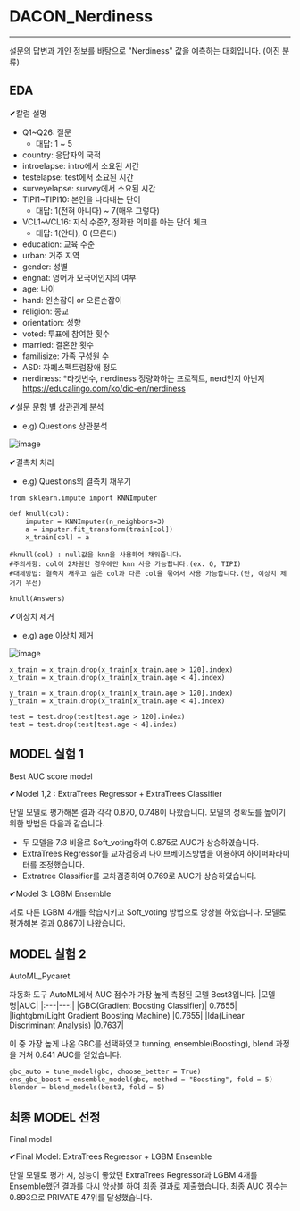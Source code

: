 # DACON_Nerdiness
-------------------------------------
설문의 답변과 개인 정보를 바탕으로 "Nerdiness" 값을 예측하는 대회입니다. (이진 분류)

## EDA 

✔칼럼 설명
- Q1~Q26: 질문
    - 대답: 1 ~ 5
- country: 응답자의 국적
- introelapse: intro에서 소요된 시간
- testelapse: test에서 소요된 시간
- surveyelapse: survey에서 소요된 시간
- TIPI1~TIPI10: 본인을 나타내는 단어 
    - 대답: 1(전혀 아니다) ~ 7(매우 그렇다)
- VCL1~VCL16: 지식 수준?, 정확한 의미를 아는 단어 체크 
    - 대답: 1(안다), 0 (모른다)
- education: 교육 수준
- urban: 거주 지역
- gender: 성별
- engnat: 영어가 모국어인지의 여부
- age: 나이
- hand: 왼손잡이 or 오른손잡이
- religion: 종교
- orientation: 성향 
- voted: 투표에 참여한 횟수
- married: 결혼한 횟수
- familisize: 가족 구성원 수
- ASD: 자폐스펙트럼장애 정도
- nerdiness: *타겟변수, nerdiness 정량화하는 프로젝트, nerd인지 아닌지
https://educalingo.com/ko/dic-en/nerdiness

✔설문 문항 별 상관관계 분석

- e.g) Questions 상관분석


![image](https://user-images.githubusercontent.com/74172467/201461649-7f1de40d-92f2-4212-bb0a-0b968e0a0fb0.png)

✔결측치 처리 

- e.g) Questions의 결측치 채우기
~~~
from sklearn.impute import KNNImputer

def knull(col):
    imputer = KNNImputer(n_neighbors=3)
    a = imputer.fit_transform(train[col])
    x_train[col] = a

#knull(col) : null값을 knn을 사용하여 채워줍니다.
#주의사항: col이 2차원인 경우에만 knn 사용 가능합니다.(ex. Q, TIPI)
#대체방법: 결측치 채우고 싶은 col과 다른 col을 묶어서 사용 가능합니다.(단, 이상치 제거가 우선)

knull(Answers)
~~~

✔이상치 제거 

- e.g) age 이상치 제거

![image](https://user-images.githubusercontent.com/74172467/201464834-85ac2053-f49b-43df-a15c-e7cb79976a8c.png)
~~~
x_train = x_train.drop(x_train[x_train.age > 120].index)
x_train = x_train.drop(x_train[x_train.age < 4].index)

y_train = x_train.drop(x_train[x_train.age > 120].index)
y_train = x_train.drop(x_train[x_train.age < 4].index)

test = test.drop(test[test.age > 120].index)
test = test.drop(test[test.age < 4].index)
~~~

## MODEL 실험 1
Best AUC score model

✔Model 1,2 : ExtraTrees Regressor + ExtraTrees Classifier

단일 모델로 평가해본 결과 각각 0.870, 0.748이 나왔습니다.
모델의 정확도를 높이기 위한 방법은 다음과 같습니다.
- 두 모델을 7:3 비율로 Soft_voting하여 0.875로 AUC가 상승하였습니다.
- ExtraTrees Regressor를 교차검증과 나이브베이즈방법을 이용하여 하이퍼파라미터를 조정했습니다.
- Extratree Classifier를 교차검증하여 0.769로 AUC가 상승하였습니다.

✔Model 3: LGBM Ensemble

서로 다른 LGBM 4개를 학습시키고 Soft_voting 방법으로 앙상블 하였습니다.
모델로 평가해본 결과 0.867이 나왔습니다.

## MODEL 실험 2
AutoML_Pycaret

자동화 도구 AutoML에서 AUC 점수가 가장 높게 측정된 모델 Best3입니다.
|모델명|AUC|
|:---|---:|
|GBC(Gradient Boosting Classifier)| 0.7655|
|lightgbm(Light Gradient Boosting Machine) |0.7655|
|lda(Linear Discriminant Analysis) |0.7637|	

이 중 가장 높게 나온 GBC를 선택하였고
tunning, ensemble(Boosting), blend 과정을 거쳐 0.841 AUC를 얻었습니다.

~~~
gbc_auto = tune_model(gbc, choose_better = True)
ens_gbc_boost = ensemble_model(gbc, method = "Boosting", fold = 5)
blender = blend_models(best3, fold = 5)
~~~

## 최종 MODEL 선정
Final model

✔Final Model: ExtraTrees Regressor + LGBM Ensemble

단일 모델로 평가 시, 성능이 좋았던 ExtraTrees Regressor과 
LGBM 4개를 Ensemble했던 결과를 다시 앙상블 하여 최종 결과로 제출했습니다.
최종 AUC 점수는 0.893으로 PRIVATE 47위를 달성했습니다.
